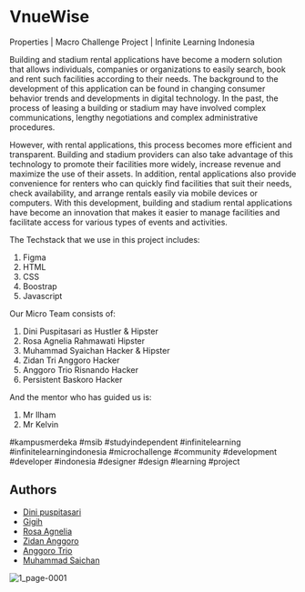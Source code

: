 
# VnueWise

Properties | Macro Challenge Project | Infinite Learning Indonesia

Building and stadium rental applications have become a modern solution that allows individuals, companies or organizations to easily search, book and rent such facilities according to their needs. The background to the development of this application can be found in changing consumer behavior trends and developments in digital technology. In the past, the process of leasing a building or stadium may have involved complex communications, lengthy negotiations and complex administrative procedures.

However, with rental applications, this process becomes more efficient and transparent. Building and stadium providers can also take advantage of this technology to promote their facilities more widely, increase revenue and maximize the use of their assets. In addition, rental applications also provide convenience for renters who can quickly find facilities that suit their needs, check availability, and arrange rentals easily via mobile devices or computers. With this development, building and stadium rental applications have become an innovation that makes it easier to manage facilities and facilitate access for various types of events and activities.

The Techstack that we use in this project includes:
1. Figma
2. HTML
3. CSS
4. Boostrap
5. Javascript

Our Micro Team consists of:
1. Dini Puspitasari as Hustler & Hipster
2. Rosa Agnelia Rahmawati Hipster
3. Muhammad Syaichan Hacker & Hipster
4. Zidan Tri Anggoro Hacker
5. Anggoro Trio Risnando Hacker
6. Persistent Baskoro Hacker

And the mentor who has guided us is:
1. Mr Ilham
2. Mr Kelvin

#kampusmerdeka #msib #studyindependent #infinitelearning #infinitelearningindonesia #microchallenge #community #development #developer #indonesia #designer #design #learning #project


## Authors

- [Dini puspitasari](https://github.com/dinipuspitasari)
- [Gigih](https://github.com/mbgigs03)
- [Rosa Agnelia](https://github.com/rossaagnelia)
- [Zidan Anggoro](https://github.com/zidananggoro)
- [Anggoro Trio]()
- [Muhammad Saichan](https://github.com/syaichanaz11)


![1_page-0001](https://github.com/zidananggoro/Vnuewise/assets/52589583/ccf259a0-4c94-44d7-b18e-f87971d072e9)


